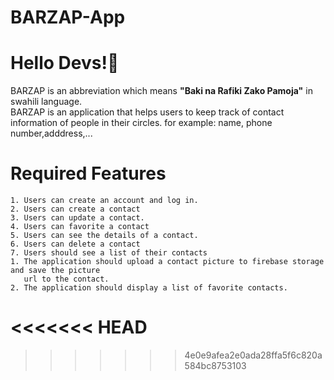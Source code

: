 # BARZAP-App

#  Hello Devs!&#128075;

BARZAP is an abbreviation which means <strong> "Baki na Rafiki Zako Pamoja"</strong> in swahili language.
<br>BARZAP is an application that helps users to keep track of contact information of people in their circles.
for example: name, phone number,adddress,...

# Required Features
   
    1. Users can create an account and log in.
    2. Users can create a contact
    3. Users can update a contact.
    4. Users can favorite a contact
    5. Users can see the details of a contact.
    6. Users can delete a contact
    7. Users should see a list of their contacts
    1. The application should upload a contact picture to firebase storage and save the picture
       url to the contact.
    2. The application should display a list of favorite contacts.
<<<<<<< HEAD
=======

>>>>>>> 4e0e9afea2e0ada28ffa5f6c820a584bc8753103
